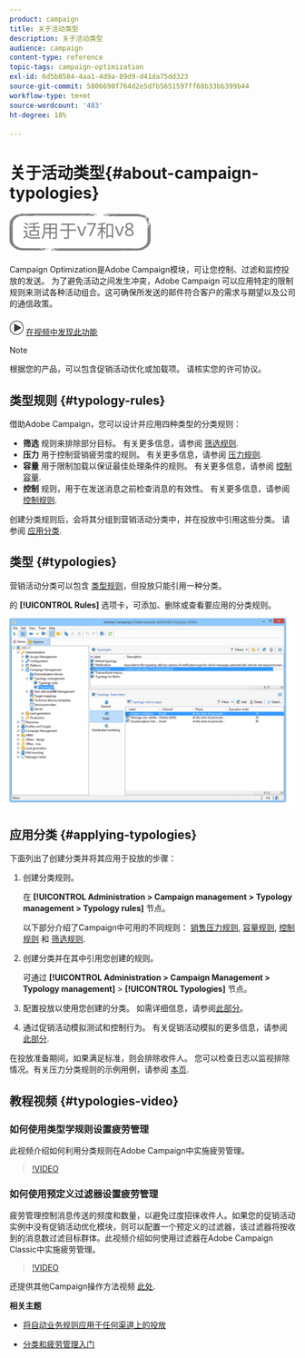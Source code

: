 ```yaml
---
product: campaign
title: 关于活动类型
description: 关于活动类型
audience: campaign
content-type: reference
topic-tags: campaign-optimization
exl-id: 6d5b8584-4aa1-4d9a-89d9-d41da75dd323
source-git-commit: 5806690f764d2e5dfb5651597ff68b33bb399b44
workflow-type: tm+mt
source-wordcount: '483'
ht-degree: 18%

---
```


# 关于活动类型{#about-campaign-typologies}

![](../../assets/common.svg)

Campaign Optimization是Adobe Campaign模块，可让您控制、过滤和监控投放的发送。 为了避免活动之间发生冲突，Adobe Campaign 可以应用特定的限制规则来测试各种活动组合。这可确保所发送的邮件符合客户的需求与期望以及公司的通信政策。

![](assets/do-not-localize/how-to-video.png) [在视频中发现此功能](#typologies-video)

>[!NOTE]
>
>根据您的产品，可以包含促销活动优化或加载项。 请核实您的许可协议。

## 类型规则 {#typology-rules}

借助Adobe Campaign，您可以设计并应用四种类型的分类规则：

* **筛选** 规则来排除部分目标。 有关更多信息，请参阅 [筛选规则](filtering-rules.md).
* **压力** 用于控制营销疲劳度的规则。 有关更多信息，请参阅 [压力规则](pressure-rules.md).
* **容量** 用于限制加载以保证最佳处理条件的规则。 有关更多信息，请参阅 [控制容量](consistency-rules.md#controlling-capacity).
* **控制** 规则，用于在发送消息之前检查消息的有效性。 有关更多信息，请参阅 [控制规则](control-rules.md).

创建分类规则后，会将其分组到营销活动分类中，并在投放中引用这些分类。 请参阅 [应用分类](#applying-typologies).

## 类型 {#typologies}

营销活动分类可以包含 [类型规则](#typology-rules)，但投放只能引用一种分类。

的 **[!UICONTROL Rules]** 选项卡，可添加、删除或查看要应用的分类规则。

![](assets/campaign_opt_rules_tab.png)

## 应用分类 {#applying-typologies}

下面列出了创建分类并将其应用于投放的步骤：

1. 创建分类规则。

   在 **[!UICONTROL Administration > Campaign management > Typology management > Typology rules]** 节点。

   以下部分介绍了Campaign中可用的不同规则： [销售压力规则](pressure-rules.md), [容量规则](consistency-rules.md#controlling-capacity), [控制规则](control-rules.md) 和 [筛选规则](filtering-rules.md).

1. 创建分类并在其中引用您创建的规则。

   可通过 **[!UICONTROL Administration > Campaign Management > Typology management]** > **[!UICONTROL Typologies]** 节点。

1. 配置投放以使用您创建的分类。 如需详细信息，请参阅[此部分](applying-rules.md#applying-a-typology-to-a-delivery)。
1. 通过促销活动模拟测试和控制行为。 有关促销活动模拟的更多信息，请参阅 [此部分](campaign-simulations.md).

在投放准备期间，如果满足标准，则会排除收件人。 您可以检查日志以监视排除情况。有关压力分类规则的示例用例，请参阅 [本页](pressure-rules.md#use-cases-on-pressure-rules).

## 教程视频 {#typologies-video}

### 如何使用类型学规则设置疲劳管理

此视频介绍如何利用分类规则在Adobe Campaign中实施疲劳管理。

>[!VIDEO](https://video.tv.adobe.com/v/25090?quality=12)

### 如何使用预定义过滤器设置疲劳管理

疲劳管理控制消息传送的频度和数量，以避免过度招徕收件人。如果您的促销活动实例中没有促销活动优化模块，则可以配置一个预定义的过滤器，该过滤器将按收到的消息数过滤目标群体。此视频介绍如何使用过滤器在Adobe Campaign Classic中实施疲劳管理。

>[!VIDEO](https://video.tv.adobe.com/v/25091?quality=12)

还提供其他Campaign操作方法视频 [此处](https://experienceleague.adobe.com/docs/campaign-classic-learn/tutorials/overview.html?lang=zh-Hans).

**相关主题**

* [将自动业务规则应用于任何渠道上的投放](https://helpx.adobe.com/campaign/kb/simplifying-campaign-management-acc.html#Applyautomaticbusinessrulestodeliveriesonanychannel)

* [分类和疲劳管理入门](pressure-rules.md)

